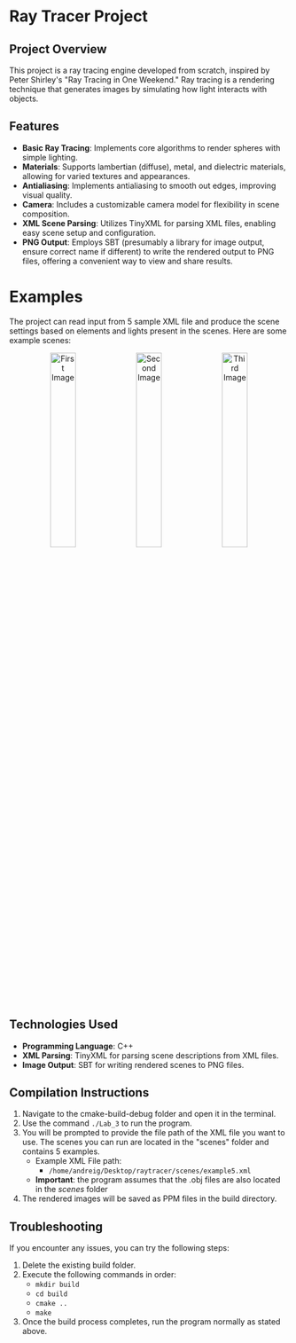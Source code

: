 # Ray Tracer Project

## Project Overview

This project is a ray tracing engine developed from scratch, inspired by Peter Shirley's "Ray Tracing in One Weekend." Ray tracing is a rendering technique that generates images by simulating how light interacts with objects. 

## Features

- **Basic Ray Tracing**: Implements core algorithms to render spheres with simple lighting.
- **Materials**: Supports lambertian (diffuse), metal, and dielectric materials, allowing for varied textures and appearances.
- **Antialiasing**: Implements antialiasing to smooth out edges, improving visual quality.
- **Camera**: Includes a customizable camera model for flexibility in scene composition.
- **XML Scene Parsing**: Utilizes TinyXML for parsing XML files, enabling easy scene setup and configuration.
- **PNG Output**: Employs SBT (presumably a library for image output, ensure correct name if different) to write the rendered output to PNG files, offering a convenient way to view and share results.

# Examples 
The project can read input from 5 sample XML file and produce the scene settings based on elements and lights present in the scenes. Here are some example scenes: 

<p align="center">
  <img src="https://github.com/goge1221/Ray-Tracer/assets/75140192/b75db430-c327-4181-a1aa-9bca085bfcf6" alt="First Image" width="30%">
  <img src="https://github.com/goge1221/Ray-Tracer/assets/75140192/e5a34700-7b74-4226-9503-8020340451b8" alt="Second Image" width="30%">
  <img src="https://github.com/goge1221/Ray-Tracer/assets/75140192/85e8f230-83bc-481c-912d-f8f035540d27" alt="Third Image" width="30%">
</p>

## Technologies Used

- **Programming Language**: C++
- **XML Parsing**: TinyXML for parsing scene descriptions from XML files.
- **Image Output**: SBT for writing rendered scenes to PNG files.

## Compilation Instructions
1. Navigate to the cmake-build-debug folder and open it in the terminal.
2. Use the command `./Lab_3` to run the program.
3. You will be prompted to provide the file path of the XML file you want to use. The scenes you can run are located in the "scenes" folder and contains 5 examples. 
    - Example XML File path:
        - `/home/andreig/Desktop/raytracer/scenes/example5.xml`
    - **Important**: the program assumes that the .obj files are also located in the *scenes* folder
4. The rendered images will be saved as PPM files in the build directory.

## Troubleshooting
If you encounter any issues, you can try the following steps:

1. Delete the existing build folder.
2. Execute the following commands in order:
    - `mkdir build`
    - `cd build`
    - `cmake ..`
    - `make`
3. Once the build process completes, run the program normally as stated above.


